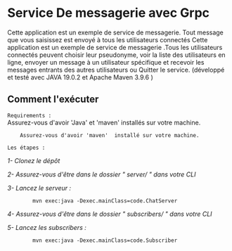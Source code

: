 
# Service De messagerie avec Grpc #

Cette application est un exemple de service de messagerie. Tout message que vous saisissez est envoyé à tous les utilisateurs connectés
Cette application est un exemple de service de messagerie .Tous les utilisateurs connectés peuvent  choisir leur pseudonyme, voir la liste des utilisateurs en ligne, envoyer un message à un utilisateur spécifique et recevoir les messages entrants des autres utilisateurs ou Quitter le service.
(développé et testé avec JAVA 19.0.2 et Apache Maven 3.9.6 ) 

## Comment l'exécuter ##

`Requirements :`     
        Assurez-vous d'avoir 'Java' et 'maven' installés sur votre machine.
        
        Assurez-vous d'avoir 'maven'  installé sur votre machine.

`Les étapes :`

*1- Clonez le dépôt*

*2- Assurez-vous d'être dans le dossier " server/ " dans votre CLI*

*3- Lancez le serveur :*

            mvn exec:java -Dexec.mainClass=code.ChatServer

*4- Assurez-vous d'être dans le dossier " subscribers/ " dans votre CLI*


*5- Lancez les subscribers :*

            mvn exec:java -Dexec.mainClass=code.Subscriber


